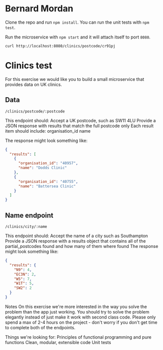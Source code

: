 # Bernard Mordan

Clone the repo and run `npm install`. You can run the unit tests with `npm test`.

Run the microservice with `npm start` and it will attach itself to port `8080`.

```
curl http://localhost:8080/clinics/postcode/cr91pj
```

# Clinics test
For this exercise we would like you to build a small microservice that provides
data on UK clinics.

## Data

`/clinics/postcode/:postcode`

This endpoint should:
Accept a UK postcode, such as SW11 4LU
Provide a JSON response with results that match the full postcode only
Each result item should include:
organisation_id
name

The response might look something like:

```json
{
  "results": [
    {
      "organisation_id": "40957",
      "name": "Dodds Clinic"
    },
    {
      "organisation_id": "40755",
      "name": "Battersea Clinic"
    }
  ]
}
```

## Name endpoint

`/clinics/city/:name`

This endpoint should:
Accept the name of a city such as Southampton
Provide a JSON response with a results object that contains all of the
partial_postcodes found and how many of them where found
The response might look something like:

```json
{
  "results": {
    "N9": 4,
    "EC3N": 2,
    "W5": 7,
    "W1T": 5,
    "SW2": 2
  }
}
```

Notes
On this exercise we're more interested in the way you solve the problem than
the app just working. You should try to solve the problem elegantly instead of
just make it work with second class code. Please only spend a max of 2-4
hours on the project - don't worry if you don't get time to complete both of
the endpoints.


Things we're looking for:
Principles of functional programming and pure functions
Clean, modular, extensible code
Unit tests
